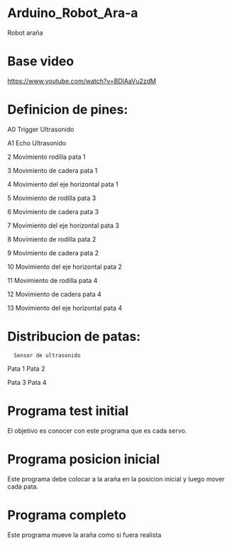# Arduino_Robot_Ara-a
Robot araña
# Base video
https://www.youtube.com/watch?v=BDlAaVu2zdM
# Definicion de pines:
A0 Trigger Ultrasonido

A1 Echo Ultrasonido

2 Movimiento rodilla pata 1

3 Movimiento de cadera pata 1

4 Movimiento del eje horizontal pata 1

5 Movimiento de rodilla pata 3

6 Movimiento de cadera pata 3

7 Movimiento del eje horizontal pata 3

8 Movimiento de rodilla pata 2

9 Movimiento de cadera pata 2

10 Movimiento del eje horizontal pata 2

11 Movimiento de rodilla pata 4

12 Movimiento de cadera pata 4

13 Movimiento del eje horizontal pata 4

# Distribucion de patas:

      Sensor de ultrasonido
  Pata 1                     Pata 2
  
  
  Pata 3                    Pata 4
  
# Programa test initial
El objetivo es conocer con este programa que es cada servo.
# Programa posicion inicial
Este programa debe colocar a la araña en la posicion inicial y luego mover cada pata.
# Programa completo
Este programa mueve la araña como si fuera realista
  

